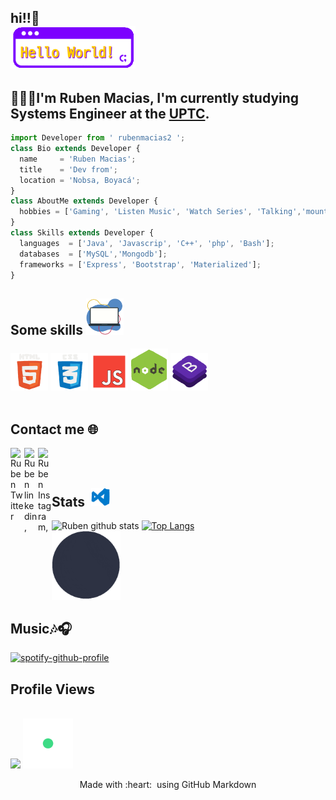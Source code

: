 
## hi!!:wave:<br><img alt="wave" src="https://github.com/rubenmacias2/rubenmacias2/blob/main/files/hello-world.gif" width="200"><br>
## 👨🏻‍💻I'm Ruben Macias, I'm currently studying Systems Engineer at the [UPTC](http://www.uptc.edu.co/).


```js
import Developer from ' rubenmacias2 ';
class Bio extends Developer {
  name     = 'Ruben Macias';
  title    = 'Dev from';
  location = 'Nobsa, Boyacá';
}
class AboutMe extends Developer {
  hobbies = ['Gaming', 'Listen Music', 'Watch Series', 'Talking','mountain Bike']; 
}
class Skills extends Developer {
  languages  = ['Java', 'Javascrip', 'C++', 'php', 'Bash'];
  databases  = ['MySQL','Mongodb'];
  frameworks = ['Express', 'Bootstrap', 'Materialized'];
}
```

<h2> Some skills <img alt="wave" src="https://github.com/rubenmacias2/rubenmacias2/blob/main/files/pc-dev.gif" width="60"></h2>

<div>
  <a><img alt="wave" src="https://github.com/rubenmacias2/rubenmacias2/blob/main/files/html5.gif" width="60"></a>
  <a><img alt="wave" src="https://github.com/rubenmacias2/rubenmacias2/blob/main/files/css.gif" width="60"></a>
  <a><img alt="wave" src="https://github.com/rubenmacias2/rubenmacias2/blob/main/files/js.gif" width="60"></a>
  <a><img alt="wave" src="https://github.com/rubenmacias2/rubenmacias2/blob/main/files/node.gif" width="60"></a>
  <a><img alt="wave" src="https://github.com/rubenmacias2/rubenmacias2/blob/main/files/bootstrap.gif" width="60"></a>
</div><br>

<h2>  Contact me 🌐 </h2>

<a href="https:https://twitter.com/rubenmacias2">
  <img align="left" alt="Ruben Twitter" width="22px" src="https://user-images.githubusercontent.com/57324758/109565746-e9c88f00-7ab0-11eb-8a59-3599ca53d8c0.png" />
</a>

<a href="https://www.linkedin.com/in/ruben-macias-socha-205111205/">
  <img align="left" alt="Ruben linkedin," width="22px" src="https://user-images.githubusercontent.com/57324758/109566122-6ce9e500-7ab1-11eb-859c-718023da8360.png" />
</a>

<a href="https://www.instagram.com/rubenmaciash/">
  <img align="left" alt="Ruben Instagram," width="22px" src="https://user-images.githubusercontent.com/57324758/109564522-2e532b00-7aaf-11eb-9bc6-ba77f6fc5963.png" />
</a>
<br><br>

<h2>  Stats &nbsp;<img alt="wave" src="https://github.com/rubenmacias2/rubenmacias2/blob/main/files/visual.gif" width="30"></h2>

![Ruben github stats](https://github-readme-stats.vercel.app/api?username=rubenmacias2&show_icons=true&title_color=fff&icon_color=79ff97&text_color=9f9f9f&bg_color=151515)
[![Top Langs](https://github-readme-stats.vercel.app/api/top-langs/?username=rubenmacias2&layout=compact&title_color=fff&icon_color=79ff97&text_color=9f9f9f&bg_color=151515)](https://github.com/anuraghazra/github-readme-stats)<br>
<a><img alt="wave" src="https://github.com/rubenmacias2/rubenmacias2/blob/main/files/calm.gif" width="110"></a>

<h2> Music🎶🎧</h2>

[![spotify-github-profile](https://spotify-github-profile.vercel.app/api/view?uid=12136479795&cover_image=true&theme=novatorem)](https://spotify-github-profile.vercel.app/api/view?uid=12136479795&redirect=true)


 <h2> Profile Views </h2> <br>
 <div>
    <img src="https://profile-counter.glitch.me/rubenmacias2/count.svg" />
    <a><img alt="wave" src="https://github.com/rubenmacias2/rubenmacias2/blob/main/files/love.gif" width="80"></a>
</div>
<p align="center">
  Made with :heart: &nbsp;using GitHub Markdown
</p>

